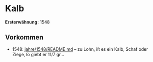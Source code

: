 # Kalb

**Ersterwähnung:** 1548

## Vorkommen
- 1548: [jahre/1548/README.md](../jahre/1548/README.md) – zu
Lohn, iſt es ein Kalb, Schaf oder Ziege, ſo giebt er
11/7 gr...
